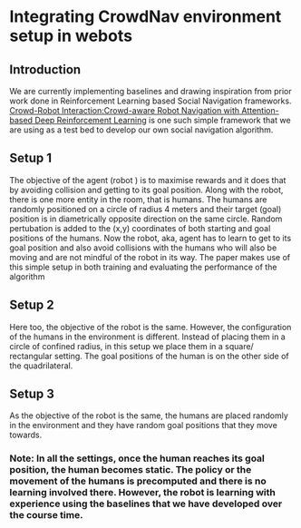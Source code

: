 # Integrating CrowdNav environment setup in webots

## Introduction
We are currently implementing baselines and drawing inspiration from prior work done in Reinforcement Learning based Social Navigation frameworks. 
[Crowd-Robot Interaction:Crowd-aware Robot Navigation with Attention-based Deep Reinforcement Learning](https://arxiv.org/pdf/1809.08835.pdf) is one such simple framework that we are using as a test bed to develop our own social navigation algorithm.

## Setup 1
The objective of the agent (robot ) is to maximise rewards and it does that by avoiding collision and getting to its goal position. Along with the robot, there is one more entity in the room, that is humans.
The humans are randomly positioned on a circle of radius 4 meters and their target (goal) position is in diametrically opposite direction on the same circle. Random pertubation is added to the (x,y) coordinates of both starting and goal positions of the humans.
Now the robot, aka, agent has to learn to get to its goal position and also avoid collisions with the humans who will also be moving and are not mindful of the robot in its way. The paper makes use of this simple setup in both training and evaluating the performance of the algorithm

## Setup 2
Here too, the objective of the robot is the same. However, the configuration of the humans in the environment is different. Instead of placing them in a circle of confined radius, in this setup we place them in a square/ rectangular setting. The goal positions of the human is on the other side of the quadrilateral.

## Setup 3
As the objective of the robot is the same, the humans are placed randomly in the environment and they have random goal positions that they move towards.

### Note: In all the settings, once the human reaches its goal position, the human becomes static. The policy or the movement of the humans is precomputed and there is no learning involved there. However, the robot is learning with experience using the baselines that we have developed over the course time.

